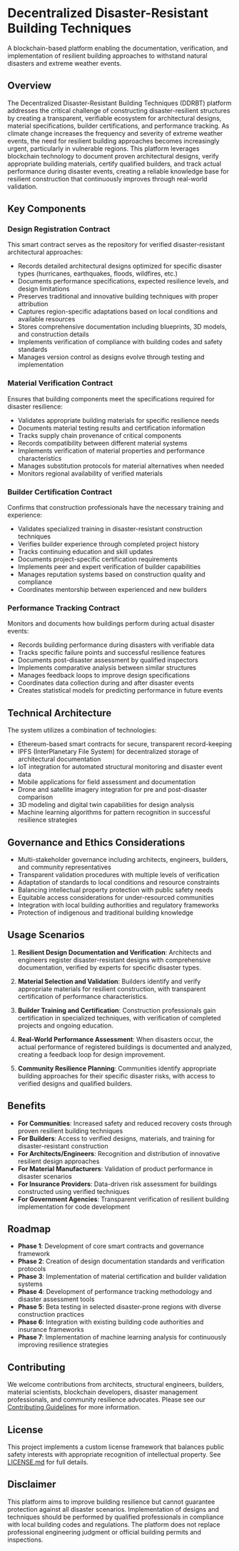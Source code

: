 # Decentralized Disaster-Resistant Building Techniques

A blockchain-based platform enabling the documentation, verification, and implementation of resilient building approaches to withstand natural disasters and extreme weather events.

## Overview

The Decentralized Disaster-Resistant Building Techniques (DDRBT) platform addresses the critical challenge of constructing disaster-resilient structures by creating a transparent, verifiable ecosystem for architectural designs, material specifications, builder certifications, and performance tracking. As climate change increases the frequency and severity of extreme weather events, the need for resilient building approaches becomes increasingly urgent, particularly in vulnerable regions. This platform leverages blockchain technology to document proven architectural designs, verify appropriate building materials, certify qualified builders, and track actual performance during disaster events, creating a reliable knowledge base for resilient construction that continuously improves through real-world validation.

## Key Components

### Design Registration Contract

This smart contract serves as the repository for verified disaster-resistant architectural approaches:

- Records detailed architectural designs optimized for specific disaster types (hurricanes, earthquakes, floods, wildfires, etc.)
- Documents performance specifications, expected resilience levels, and design limitations
- Preserves traditional and innovative building techniques with proper attribution
- Captures region-specific adaptations based on local conditions and available resources
- Stores comprehensive documentation including blueprints, 3D models, and construction details
- Implements verification of compliance with building codes and safety standards
- Manages version control as designs evolve through testing and implementation

### Material Verification Contract

Ensures that building components meet the specifications required for disaster resilience:

- Validates appropriate building materials for specific resilience needs
- Documents material testing results and certification information
- Tracks supply chain provenance of critical components
- Records compatibility between different material systems
- Implements verification of material properties and performance characteristics
- Manages substitution protocols for material alternatives when needed
- Monitors regional availability of verified materials

### Builder Certification Contract

Confirms that construction professionals have the necessary training and experience:

- Validates specialized training in disaster-resistant construction techniques
- Verifies builder experience through completed project history
- Tracks continuing education and skill updates
- Documents project-specific certification requirements
- Implements peer and expert verification of builder capabilities
- Manages reputation systems based on construction quality and compliance
- Coordinates mentorship between experienced and new builders

### Performance Tracking Contract

Monitors and documents how buildings perform during actual disaster events:

- Records building performance during disasters with verifiable data
- Tracks specific failure points and successful resilience features
- Documents post-disaster assessment by qualified inspectors
- Implements comparative analysis between similar structures
- Manages feedback loops to improve design specifications
- Coordinates data collection during and after disaster events
- Creates statistical models for predicting performance in future events

## Technical Architecture

The system utilizes a combination of technologies:

- Ethereum-based smart contracts for secure, transparent record-keeping
- IPFS (InterPlanetary File System) for decentralized storage of architectural documentation
- IoT integration for automated structural monitoring and disaster event data
- Mobile applications for field assessment and documentation
- Drone and satellite imagery integration for pre and post-disaster comparison
- 3D modeling and digital twin capabilities for design analysis
- Machine learning algorithms for pattern recognition in successful resilience strategies

## Governance and Ethics Considerations

- Multi-stakeholder governance including architects, engineers, builders, and community representatives
- Transparent validation procedures with multiple levels of verification
- Adaptation of standards to local conditions and resource constraints
- Balancing intellectual property protection with public safety needs
- Equitable access considerations for under-resourced communities
- Integration with local building authorities and regulatory frameworks
- Protection of indigenous and traditional building knowledge

## Usage Scenarios

1. **Resilient Design Documentation and Verification**:
   Architects and engineers register disaster-resistant designs with comprehensive documentation, verified by experts for specific disaster types.

2. **Material Selection and Validation**:
   Builders identify and verify appropriate materials for resilient construction, with transparent certification of performance characteristics.

3. **Builder Training and Certification**:
   Construction professionals gain certification in specialized techniques, with verification of completed projects and ongoing education.

4. **Real-World Performance Assessment**:
   When disasters occur, the actual performance of registered buildings is documented and analyzed, creating a feedback loop for design improvement.

5. **Community Resilience Planning**:
   Communities identify appropriate building approaches for their specific disaster risks, with access to verified designs and qualified builders.

## Benefits

- **For Communities**: Increased safety and reduced recovery costs through proven resilient building techniques
- **For Builders**: Access to verified designs, materials, and training for disaster-resistant construction
- **For Architects/Engineers**: Recognition and distribution of innovative resilient design approaches
- **For Material Manufacturers**: Validation of product performance in disaster scenarios
- **For Insurance Providers**: Data-driven risk assessment for buildings constructed using verified techniques
- **For Government Agencies**: Transparent verification of resilient building implementation for code development

## Roadmap

- **Phase 1**: Development of core smart contracts and governance framework
- **Phase 2**: Creation of design documentation standards and verification protocols
- **Phase 3**: Implementation of material certification and builder validation systems
- **Phase 4**: Development of performance tracking methodology and disaster assessment tools
- **Phase 5**: Beta testing in selected disaster-prone regions with diverse construction practices
- **Phase 6**: Integration with existing building code authorities and insurance frameworks
- **Phase 7**: Implementation of machine learning analysis for continuously improving resilience strategies

## Contributing

We welcome contributions from architects, structural engineers, builders, material scientists, blockchain developers, disaster management professionals, and community resilience advocates. Please see our [Contributing Guidelines](CONTRIBUTING.md) for more information.

## License

This project implements a custom license framework that balances public safety interests with appropriate recognition of intellectual property. See [LICENSE.md](LICENSE.md) for full details.

## Disclaimer

This platform aims to improve building resilience but cannot guarantee protection against all disaster scenarios. Implementation of designs and techniques should be performed by qualified professionals in compliance with local building codes and regulations. The platform does not replace professional engineering judgment or official building permits and inspections.
